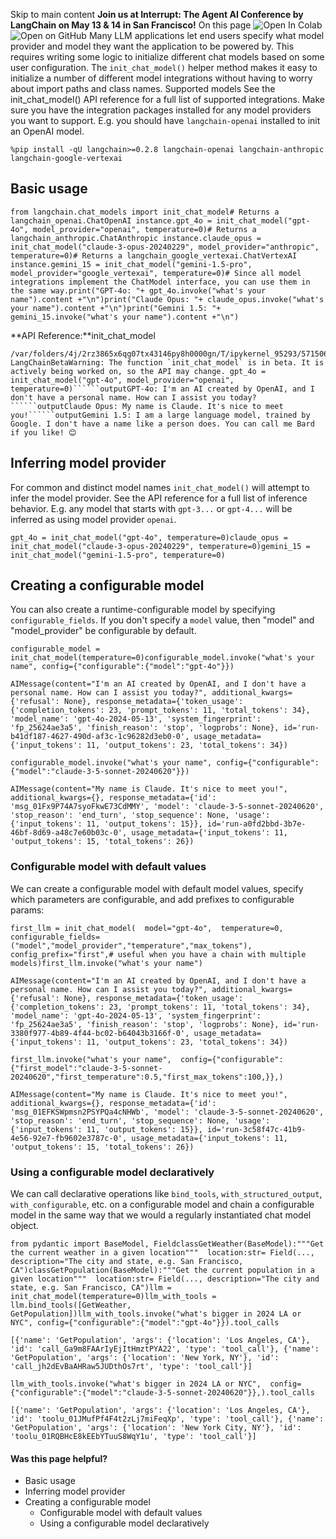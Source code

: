 Skip to main content
**Join us at Interrupt: The Agent AI Conference by LangChain on May 13 & 14 in San Francisco!**
On this page
![Open In Colab](https://colab.research.google.com/assets/colab-badge.svg)![Open on GitHub](https://img.shields.io/badge/Open%20on%20GitHub-grey?logo=github&logoColor=white)
Many LLM applications let end users specify what model provider and model they want the application to be powered by. This requires writing some logic to initialize different chat models based on some user configuration. The `init_chat_model()` helper method makes it easy to initialize a number of different model integrations without having to worry about import paths and class names.
Supported models
See the init_chat_model() API reference for a full list of supported integrations.
Make sure you have the integration packages installed for any model providers you want to support. E.g. you should have `langchain-openai` installed to init an OpenAI model.
```
%pip install -qU langchain>=0.2.8 langchain-openai langchain-anthropic langchain-google-vertexai
```

## Basic usage​
```
from langchain.chat_models import init_chat_model# Returns a langchain_openai.ChatOpenAI instance.gpt_4o = init_chat_model("gpt-4o", model_provider="openai", temperature=0)# Returns a langchain_anthropic.ChatAnthropic instance.claude_opus = init_chat_model("claude-3-opus-20240229", model_provider="anthropic", temperature=0)# Returns a langchain_google_vertexai.ChatVertexAI instance.gemini_15 = init_chat_model("gemini-1.5-pro", model_provider="google_vertexai", temperature=0)# Since all model integrations implement the ChatModel interface, you can use them in the same way.print("GPT-4o: "+ gpt_4o.invoke("what's your name").content +"\n")print("Claude Opus: "+ claude_opus.invoke("what's your name").content +"\n")print("Gemini 1.5: "+ gemini_15.invoke("what's your name").content +"\n")
```

**API Reference:**init_chat_model
```
/var/folders/4j/2rz3865x6qg07tx43146py8h0000gn/T/ipykernel_95293/571506279.py:4: LangChainBetaWarning: The function `init_chat_model` is in beta. It is actively being worked on, so the API may change. gpt_4o = init_chat_model("gpt-4o", model_provider="openai", temperature=0)``````outputGPT-4o: I'm an AI created by OpenAI, and I don't have a personal name. How can I assist you today?``````outputClaude Opus: My name is Claude. It's nice to meet you!``````outputGemini 1.5: I am a large language model, trained by Google. I don't have a name like a person does. You can call me Bard if you like! 😊
```

## Inferring model provider​
For common and distinct model names `init_chat_model()` will attempt to infer the model provider. See the API reference for a full list of inference behavior. E.g. any model that starts with `gpt-3...` or `gpt-4...` will be inferred as using model provider `openai`.
```
gpt_4o = init_chat_model("gpt-4o", temperature=0)claude_opus = init_chat_model("claude-3-opus-20240229", temperature=0)gemini_15 = init_chat_model("gemini-1.5-pro", temperature=0)
```

## Creating a configurable model​
You can also create a runtime-configurable model by specifying `configurable_fields`. If you don't specify a `model` value, then "model" and "model_provider" be configurable by default.
```
configurable_model = init_chat_model(temperature=0)configurable_model.invoke("what's your name", config={"configurable":{"model":"gpt-4o"}})
```

```
AIMessage(content="I'm an AI created by OpenAI, and I don't have a personal name. How can I assist you today?", additional_kwargs={'refusal': None}, response_metadata={'token_usage': {'completion_tokens': 23, 'prompt_tokens': 11, 'total_tokens': 34}, 'model_name': 'gpt-4o-2024-05-13', 'system_fingerprint': 'fp_25624ae3a5', 'finish_reason': 'stop', 'logprobs': None}, id='run-b41df187-4627-490d-af3c-1c96282d3eb0-0', usage_metadata={'input_tokens': 11, 'output_tokens': 23, 'total_tokens': 34})
```

```
configurable_model.invoke("what's your name", config={"configurable":{"model":"claude-3-5-sonnet-20240620"}})
```

```
AIMessage(content="My name is Claude. It's nice to meet you!", additional_kwargs={}, response_metadata={'id': 'msg_01Fx9P74A7syoFkwE73CdMMY', 'model': 'claude-3-5-sonnet-20240620', 'stop_reason': 'end_turn', 'stop_sequence': None, 'usage': {'input_tokens': 11, 'output_tokens': 15}}, id='run-a0fd2bbd-3b7e-46bf-8d69-a48c7e60b03c-0', usage_metadata={'input_tokens': 11, 'output_tokens': 15, 'total_tokens': 26})
```

### Configurable model with default values​
We can create a configurable model with default model values, specify which parameters are configurable, and add prefixes to configurable params:
```
first_llm = init_chat_model(  model="gpt-4o",  temperature=0,  configurable_fields=("model","model_provider","temperature","max_tokens"),  config_prefix="first",# useful when you have a chain with multiple models)first_llm.invoke("what's your name")
```

```
AIMessage(content="I'm an AI created by OpenAI, and I don't have a personal name. How can I assist you today?", additional_kwargs={'refusal': None}, response_metadata={'token_usage': {'completion_tokens': 23, 'prompt_tokens': 11, 'total_tokens': 34}, 'model_name': 'gpt-4o-2024-05-13', 'system_fingerprint': 'fp_25624ae3a5', 'finish_reason': 'stop', 'logprobs': None}, id='run-3380f977-4b89-4f44-bc02-b64043b3166f-0', usage_metadata={'input_tokens': 11, 'output_tokens': 23, 'total_tokens': 34})
```

```
first_llm.invoke("what's your name",  config={"configurable":{"first_model":"claude-3-5-sonnet-20240620","first_temperature":0.5,"first_max_tokens":100,}},)
```

```
AIMessage(content="My name is Claude. It's nice to meet you!", additional_kwargs={}, response_metadata={'id': 'msg_01EFKSWpmsn2PSYPQa4cNHWb', 'model': 'claude-3-5-sonnet-20240620', 'stop_reason': 'end_turn', 'stop_sequence': None, 'usage': {'input_tokens': 11, 'output_tokens': 15}}, id='run-3c58f47c-41b9-4e56-92e7-fb9602e3787c-0', usage_metadata={'input_tokens': 11, 'output_tokens': 15, 'total_tokens': 26})
```

### Using a configurable model declaratively​
We can call declarative operations like `bind_tools`, `with_structured_output`, `with_configurable`, etc. on a configurable model and chain a configurable model in the same way that we would a regularly instantiated chat model object.
```
from pydantic import BaseModel, FieldclassGetWeather(BaseModel):"""Get the current weather in a given location"""  location:str= Field(..., description="The city and state, e.g. San Francisco, CA")classGetPopulation(BaseModel):"""Get the current population in a given location"""  location:str= Field(..., description="The city and state, e.g. San Francisco, CA")llm = init_chat_model(temperature=0)llm_with_tools = llm.bind_tools([GetWeather, GetPopulation])llm_with_tools.invoke("what's bigger in 2024 LA or NYC", config={"configurable":{"model":"gpt-4o"}}).tool_calls
```

```
[{'name': 'GetPopulation', 'args': {'location': 'Los Angeles, CA'}, 'id': 'call_Ga9m8FAArIyEjItHmztPYA22', 'type': 'tool_call'}, {'name': 'GetPopulation', 'args': {'location': 'New York, NY'}, 'id': 'call_jh2dEvBaAHRaw5JUDthOs7rt', 'type': 'tool_call'}]
```

```
llm_with_tools.invoke("what's bigger in 2024 LA or NYC",  config={"configurable":{"model":"claude-3-5-sonnet-20240620"}},).tool_calls
```

```
[{'name': 'GetPopulation', 'args': {'location': 'Los Angeles, CA'}, 'id': 'toolu_01JMufPf4F4t2zLj7miFeqXp', 'type': 'tool_call'}, {'name': 'GetPopulation', 'args': {'location': 'New York City, NY'}, 'id': 'toolu_01RQBHcE8kEEbYTuuS8WqY1u', 'type': 'tool_call'}]
```

#### Was this page helpful?
  * Basic usage
  * Inferring model provider
  * Creating a configurable model
    * Configurable model with default values
    * Using a configurable model declaratively


